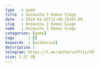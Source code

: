 ```yaml
---
type   : game
title  : Onimusha 3 Demon Siege
date   : 2024-01-03T12:46:15+07:00
slug   : Onimusha 3 Demon Siege
name   : Onimusha 3 Demon Siege
categories: [game]
tags      : []
keywords  : [aethersx2]
description :
telegram: https://t.me/aethersx2file/49
size: 1.57 GB
---
```



